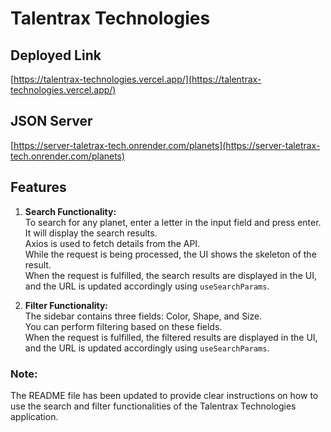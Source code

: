 # Talentrax Technologies

## Deployed Link
[https://talentrax-technologies.vercel.app/](https://talentrax-technologies.vercel.app/)

## JSON Server
[https://server-taletrax-tech.onrender.com/planets](https://server-taletrax-tech.onrender.com/planets)

## Features
1. **Search Functionality:**\
   To search for any planet, enter a letter in the input field and press enter. It will display the search results.\
   Axios is used to fetch details from the API.\
   While the request is being processed, the UI shows the skeleton of the result.\
   When the request is fulfilled, the search results are displayed in the UI, and the URL is updated accordingly using `useSearchParams`.

2. **Filter Functionality:**\
   The sidebar contains three fields: Color, Shape, and Size.\
   You can perform filtering based on these fields.\
   When the request is fulfilled, the filtered results are displayed in the UI, and the URL is updated accordingly using `useSearchParams`.

### Note:
The README file has been updated to provide clear instructions on how to use the search and filter functionalities of the Talentrax Technologies application.
